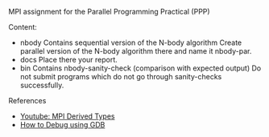 MPI assignment for the Parallel Programming Practical (PPP)

Content:

- nbody		Contains sequential version of the N-body algorithm
  Create parallel version of the N-body algorithm there
  and name it nbody-par.
- docs		Place there your report.
- bin		Contains nbody-sanity-check (comparison with expected output)
  Do not submit programs which do not go through sanity-checks successfully.

References

* [Youtube: MPI Derived Types](https://www.youtube.com/watch?v=x_GZtMCr4W4)
* [How to Debug using GDB](https://u.osu.edu/cstutorials/2018/09/28/how-to-debug-c-program-using-gdb-in-6-simple-steps/)
